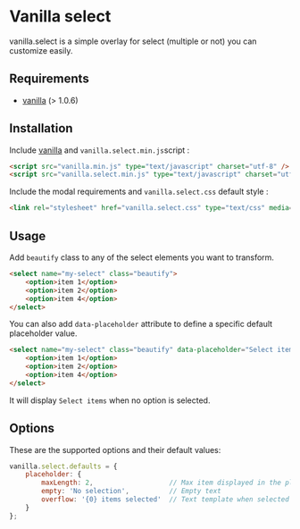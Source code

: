 # Vanilla select

vanilla.select is a simple overlay for select (multiple or not) you can customize easily.

## Requirements

* [vanilla](https://github.com/xylphid/vanilla) (> 1.0.6)

## Installation

Include [vanilla](https://github.com/xylphid/vanilla) and `vanilla.select.min.js`script :
```html
<script src="vanilla.min.js" type="text/javascript" charset="utf-8" />
<script src="vanilla.select.min.js" type="text/javascript" charset="utf-8" />
```

Include the modal requirements and `vanilla.select.css` default style :
```html
<link rel="stylesheet" href="vanilla.select.css" type="text/css" media="screen" />
```

## Usage

Add `beautify` class to any of the select elements you want to transform.
```html
<select name="my-select" class="beautify">
    <option>item 1</option>
    <option>item 2</option>
    <option>item 4</option>
</select>
```

You can also add `data-placeholder` attribute to define a specific default placeholder value.

```html
<select name="my-select" class="beautify" data-placeholder="Select items">
    <option>item 1</option>
    <option>item 2</option>
    <option>item 4</option>
</select>
```
It will display `Select items` when no option is selected.

## Options

These are the supported options and their default values:
```js
vanilla.select.defaults = {
    placeholder: {
        maxLength: 2,                   // Max item displayed in the placeholder
        empty: 'No selection',          // Empty text
        overflow: '{0} items selected'  // Text template when selected items > maxLength
    }
};
```